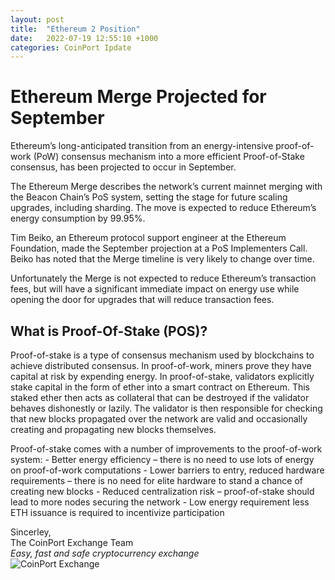 ```yaml
---
layout: post
title:  "Ethereum 2 Position"
date:   2022-07-19 12:55:10 +1000
categories: CoinPort Ipdate
---
```

# Ethereum Merge Projected for September

Ethereum’s long-anticipated transition from an energy-intensive proof-of-work (PoW) consensus mechanism into a more efficient Proof-of-Stake consensus, has been projected to occur in September.

The Ethereum Merge describes the network’s current mainnet merging with the Beacon Chain’s PoS system, setting the stage for future scaling upgrades, including sharding. The move is expected to reduce Ethereum’s energy consumption by 99.95%.

Tim Beiko, an Ethereum protocol support engineer at the Ethereum Foundation, made the September projection at a PoS Implementers Call. Beiko has noted that the Merge timeline is very likely to change over time.

Unfortunately the Merge is not expected to reduce Ethereum’s transaction fees, but will have a significant immediate impact on energy use while opening the door for upgrades that will reduce transaction fees.

## What is Proof-Of-Stake (POS)?

Proof-of-stake is a type of consensus mechanism used by blockchains to achieve distributed consensus. In proof-of-work, miners prove they have capital at risk by expending energy. In proof-of-stake, validators explicitly stake capital in the form of ether into a smart contract on Ethereum. This staked ether then acts as collateral that can be destroyed if the validator behaves dishonestly or lazily. The validator is then responsible for checking that new blocks propagated over the network are valid and occasionally creating and propagating new blocks themselves.

Proof-of-stake comes with a number of improvements to the proof-of-work system:
    -   Better energy efficiency – there is no need to use lots of energy on proof-of-work computations
    -   Lower barriers to entry, reduced hardware requirements – there is no need for elite hardware 
        to stand a chance of creating new blocks
    -   Reduced centralization risk – proof-of-stake should lead to more nodes securing the network
    -   Low energy requirement less ETH issuance is required to incentivize participation

Sincerley,<br>
The CoinPort Exchange Team<br>
*Easy, fast and safe cryptocurrency exchange* <br>
![CoinPort Exchange](https://doc.coinport.com.au/images/news/coinport-signature.png)
